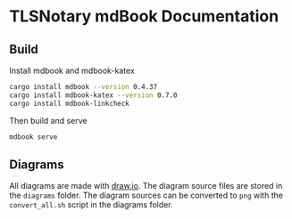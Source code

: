 # TLSNotary mdBook Documentation

## Build

Install mdbook and mdbook-katex

```bash
cargo install mdbook --version 0.4.37
cargo install mdbook-katex --version 0.7.0
cargo install mdbook-linkcheck
```

Then build and serve

```bash
mdbook serve
```

## Diagrams

All diagrams are made with [draw.io](https://app.diagrams.net/). The diagram source files are stored in the `diagrams` folder.
The diagram sources can be converted to `png` with the `convert_all.sh` script in the diagrams folder.